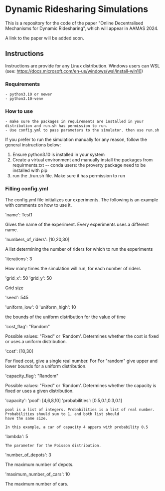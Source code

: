 # Dynamic Ridesharing Simulations
This is a repository for the code of the paper "Online Decentralised Mechanisms for Dynamic Ridesharing", which will appear in AAMAS 2024. 

A link to the paper will be added soon.

## Instructions
Instructions are provide for any Linux distribution. Windows users can WSL
(see: https://docs.microsoft.com/en-us/windows/wsl/install-win10)

### Requirements
    - python3.10 or newer
    - python3.10-venv

### How to use

    - make sure the packages in requirements are installed in your distribution and run.sh has permission to run.
    - Use config.yml to pass parameters to the simulator. then use run.sh
 
If you prefer to run the simulation manually for any reason, follow the general instructions below:

   1) Ensure python3.10 is installed in your system
   2) Create a virtual environment and manually install the packages from requirments.txt
   -- conda users: the proverty package need to be installed with pip
   3) run the ./run.sh file. Make sure it has permission to run


### Filling config.yml

The config.yml file initializes our experiments. The following is an example with comments on how to use it.

  'name': Test1

   Gives the name of the experiment. Every experiments uses a different name.

  'numbers_of_riders': [10,20,30]

   A list determining the number of riders for which to run the experiments

  'iterations': 3

  How many times the simulation will run, for each number of riders

  'grid_x': 50
  'grid_y': 50

   Grid size

  'seed': 545

  'uniform_low': 0
  'uniform_high': 10

  the bounds of the uniform distribution for the value of time

  'cost_flag': "Random"

  Possible values: "Fixed" or 'Random'. Determines whether the cost is fixed or uses a uniform distribution.

  'cost': [10,30]

  For fixed cost, give a single real number. For For "random" give upper and lower bounds for a uniform distribution.

  'capacity_flag': "Random"

  Possible values: "Fixed" or 'Random'. Determines whether the capacity is fixed or uses a given distribution.

  'capacity':
    'pool':  [4,6,8,10]
    'probabilities': [0.5,0.1,0.3,0.1]

    pool is a list of integers. Probabilities is a list of real number. Probabilities should sum to 1, and both list should
    have the same size.

    In this example, a car of capacity 4 appers with probability 0.5


  'lambda': 5

    The parameter for the Poisson distribution.

  'number_of_depots': 3

   The maximum number of depots.

  'maximum_number_of_cars': 10

  The maximum number of cars.
